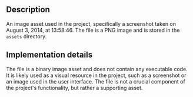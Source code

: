 ## Description

An image asset used in the project, specifically a screenshot taken on August 3, 2014, at 13:58:46. The file is a PNG image and is stored in the `assets` directory.


## Implementation details

The file is a binary image asset and does not contain any executable code. It is likely used as a visual resource in the project, such as a screenshot or an image used in the user interface. The file is not a crucial component of the project's functionality, but rather a supporting asset.



